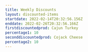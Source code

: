 ```yaml
---
title: Weekly Discounts
layout: discounted-items
startdate: 2022-02-14T20:32:56.156Z
enddate: 2022-02-26T20:32:56.166Z
firstdiscountedprod: Cajun Turkey
percentage1: 10
seconddiscountedprod: Cojack Cheese
percentage2: 10
---
```

